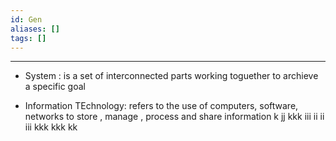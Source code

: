 ```yaml
---
id: Gen
aliases: []
tags: []
---
```


---

- System : is a set of interconnected parts working toguether to archieve a specific goal

- Information TEchnology: refers to the use of computers, software, networks to store , manage , process and share information
  k
  jj
  kkk
  iii
  ii
  ii
  iii
  kkk
  kkk
  kk
